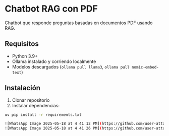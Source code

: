 # Chatbot RAG con PDF

Chatbot que responde preguntas basadas en documentos PDF usando RAG.

## Requisitos
- Python 3.9+
- Ollama instalado y corriendo localmente
- Modelos descargados (`ollama pull llama3`, `ollama pull nomic-embed-text`)

## Instalación
1. Clonar repositorio
2. Instalar dependencias:
```bash
uv pip install -r requirements.txt

![WhatsApp Image 2025-05-18 at 4 41 12 PM](https://github.com/user-attachments/assets/98743503-d1b2-48bf-ab26-42ad787924d7)
![WhatsApp Image 2025-05-18 at 4 41 26 PM](https://github.com/user-attachments/assets/21623ef1-5b61-4cbb-8aa6-3796eedc1d11)
